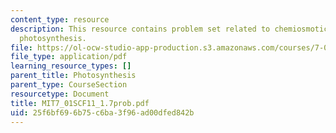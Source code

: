 ```yaml
---
content_type: resource
description: This resource contains problem set related to chemiosmotic principle,
  photosynthesis.
file: https://ol-ocw-studio-app-production.s3.amazonaws.com/courses/7-01sc-fundamentals-of-biology-fall-2011/25f6bf696b75c6ba3f96ad00dfed842b_MIT7_01SCF11_1.7prob.pdf
file_type: application/pdf
learning_resource_types: []
parent_title: Photosynthesis
parent_type: CourseSection
resourcetype: Document
title: MIT7_01SCF11_1.7prob.pdf
uid: 25f6bf69-6b75-c6ba-3f96-ad00dfed842b
---
```

